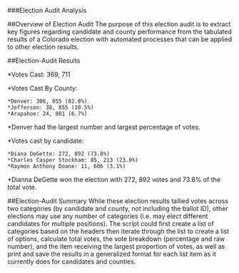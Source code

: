 ###Election Audit Analysis

##Overview of Election Audit
The purpose of this election audit is to extract key figures regarding candidate and county performance from the tabulated results of a Colorado election with automated processes that can be applied to other election results.

##Election-Audit Results

*Votes Cast: 369, 711

*Votes Cast By County:

	*Denver: 306, 055 (82.8%)
	*Jefferson: 38, 855 (10.5%)
	*Arapahoe: 24, 801 (6.7%)

*Denver had the largest number and largest percentage of votes. 

*Votes cast by candidate:

	*Diana DeGette: 272, 892 (73.8%)
	*Charles Casper Stockham: 85, 213 (23.0%)
	*Raymon Anthony Doane: 11, 606 (3.1%)

*Dianna DeGette won the election with 272, 892 votes and 73.8% of the total vote.

##Election-Audit Summary
While these election results tallied votes across two categories (by candidate and county, not including the ballot ID), other elections may use any number of categories (i.e. may elect different candidates for multiple positions). The script could first create a list of categories based on the headers then iterate through the list to create a list of options, calculate total votes, the vote breakdown (percentage and raw number), and the item receiving the largest proportion of votes, as well as print and save the results in a generalized format for each list item as it currently does for candidates and counties. 

